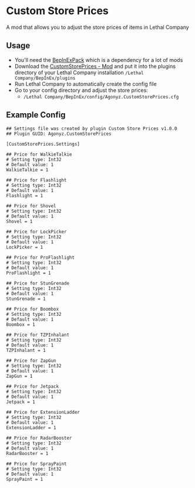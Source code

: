 # Custom Store Prices
A mod that allows you to adjust the store prices of items in Lethal Company

## Usage
- You'll need the [BepInExPack](https://thunderstore.io/c/lethal-company/p/BepInEx/BepInExPack/) which is a dependency for a lot of mods
- Download the [CustomStorePrices - Mod](https://github.com/agonyz/CustomStorePrices/releases/) and put it into the plugins directory of your Lethal Company installation `/Lethal Company/BepInEx/plugins`
- Run Lethal Company to automatically create the config file
- Go to your config directory and adjust the store prices:
	- `/Lethal Company/BepInEx/config/Agonyz.CustomStorePrices.cfg`

## Example Config
```
## Settings file was created by plugin Custom Store Prices v1.0.0
## Plugin GUID: Agonyz.CustomStorePrices

[CustomStorePrices.Settings]

## Price for WalkieTalkie
# Setting type: Int32
# Default value: 1
WalkieTalkie = 1

## Price for Flashlight
# Setting type: Int32
# Default value: 1
Flashlight = 1

## Price for Shovel
# Setting type: Int32
# Default value: 1
Shovel = 1

## Price for LockPicker
# Setting type: Int32
# Default value: 1
LockPicker = 1

## Price for ProFlashlight
# Setting type: Int32
# Default value: 1
ProFlashlight = 1

## Price for StunGrenade
# Setting type: Int32
# Default value: 1
StunGrenade = 1

## Price for Boombox
# Setting type: Int32
# Default value: 1
Boombox = 1

## Price for TZPInhalant
# Setting type: Int32
# Default value: 1
TZPInhalant = 1

## Price for ZapGun
# Setting type: Int32
# Default value: 1
ZapGun = 1

## Price for Jetpack
# Setting type: Int32
# Default value: 1
Jetpack = 1

## Price for ExtensionLadder
# Setting type: Int32
# Default value: 1
ExtensionLadder = 1

## Price for RadarBooster
# Setting type: Int32
# Default value: 1
RadarBooster = 1

## Price for SprayPaint
# Setting type: Int32
# Default value: 1
SprayPaint = 1
```